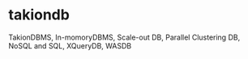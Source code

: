 takiondb
========

TakionDBMS, In-momoryDBMS, Scale-out DB, Parallel Clustering DB, NoSQL and SQL, XQueryDB, WASDB 
